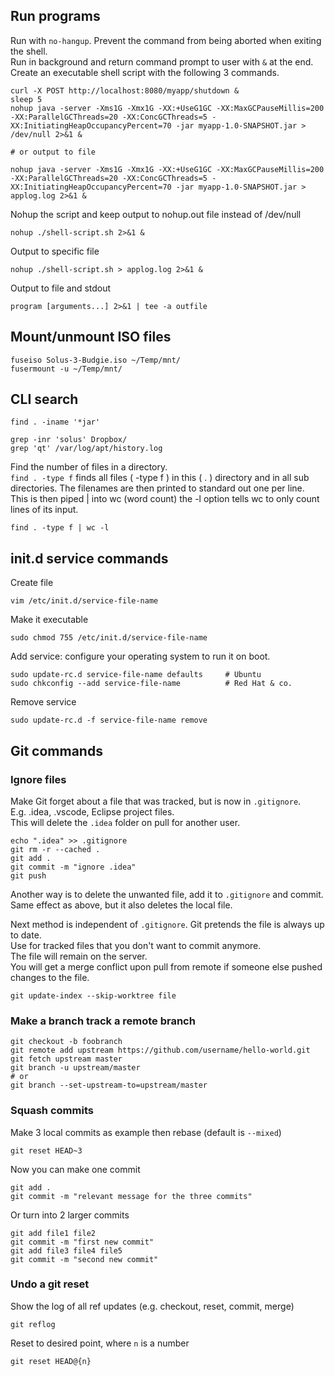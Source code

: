 Run programs
-------------------------

Run with `no-hangup`. Prevent the command from being aborted when exiting the shell.  
Run in background and return command prompt to user with `&` at the end.  
Create an executable shell script with the following 3 commands.  

    curl -X POST http://localhost:8080/myapp/shutdown &
    sleep 5
    nohup java -server -Xms1G -Xmx1G -XX:+UseG1GC -XX:MaxGCPauseMillis=200 -XX:ParallelGCThreads=20 -XX:ConcGCThreads=5 -XX:InitiatingHeapOccupancyPercent=70 -jar myapp-1.0-SNAPSHOT.jar > /dev/null 2>&1 &

    # or output to file

    nohup java -server -Xms1G -Xmx1G -XX:+UseG1GC -XX:MaxGCPauseMillis=200 -XX:ParallelGCThreads=20 -XX:ConcGCThreads=5 -XX:InitiatingHeapOccupancyPercent=70 -jar myapp-1.0-SNAPSHOT.jar > applog.log 2>&1 &


Nohup the script and keep output to nohup.out file instead of /dev/null

    nohup ./shell-script.sh 2>&1 &

Output to specific file

    nohup ./shell-script.sh > applog.log 2>&1 &

Output to file and stdout

    program [arguments...] 2>&1 | tee -a outfile



Mount/unmount ISO files
------------------------------

    fuseiso Solus-3-Budgie.iso ~/Temp/mnt/
    fusermount -u ~/Temp/mnt/



CLI search
------------------------------

    find . -iname '*jar'

    grep -inr 'solus' Dropbox/
    grep 'qt' /var/log/apt/history.log


Find the number of files in a directory.  
`find . -type f` finds all files ( -type f ) in this ( . ) directory and in all sub directories. The filenames are then printed to standard out one per line.  
This is then piped | into wc (word count) the -l option tells wc to only count lines of its input.

    find . -type f | wc -l



init.d service commands
-------------------------------

Create file

    vim /etc/init.d/service-file-name

Make it executable

    sudo chmod 755 /etc/init.d/service-file-name

Add service: configure your operating system to run it on boot.

    sudo update-rc.d service-file-name defaults     # Ubuntu
    sudo chkconfig --add service-file-name          # Red Hat & co.

Remove service

    sudo update-rc.d -f service-file-name remove



Git commands
----------------------------

### Ignore files

Make Git forget about a file that was tracked, but is now in `.gitignore`.  
E.g. .idea, .vscode, Eclipse project files.  
This will delete the `.idea` folder on pull for another user.  

    echo ".idea" >> .gitignore
    git rm -r --cached .
    git add .
    git commit -m "ignore .idea"
    git push

Another way is to delete the unwanted file, add it to `.gitignore` and commit.  
Same effect as above, but it also deletes the local file.  

Next method is independent of `.gitignore`. Git pretends the file is always up to date.  
Use for tracked files that you don't want to commit anymore.  
The file will remain on the server.  
You will get a merge conflict upon pull from remote if someone else pushed changes to the file.  

    git update-index --skip-worktree file


### Make a branch track a remote branch

    git checkout -b foobranch
    git remote add upstream https://github.com/username/hello-world.git
    git fetch upstream master
    git branch -u upstream/master
    # or
    git branch --set-upstream-to=upstream/master


### Squash commits

Make 3 local commits as example then rebase (default is `--mixed`)

    git reset HEAD~3

Now you can make one commit

    git add .
    git commit -m "relevant message for the three commits"

Or turn into 2 larger commits

    git add file1 file2
    git commit -m "first new commit"
    git add file3 file4 file5
    git commit -m "second new commit"


### Undo a git reset

Show the log of all ref updates (e.g. checkout, reset, commit, merge)

    git reflog

Reset to desired point, where `n` is a number

    git reset HEAD@{n}
